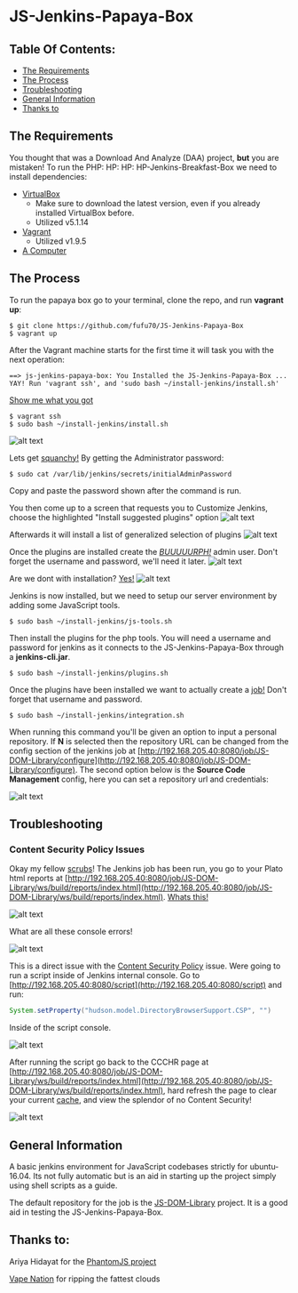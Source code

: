 # JS-Jenkins-Papaya-Box

## Table Of Contents:

* [The Requirements](#the-requirements)
* [The Process](#the-process)
* [Troubleshooting](#troubleshooting)
* [General Information](#general-information)
* [Thanks to](#thanks-to)


## The Requirements

You thought that was a Download And Analyze (DAA) project, **but** you are mistaken! To run the PHP: HP: HP: HP-Jenkins-Breakfast-Box we need to install dependencies:

* [VirtualBox](https://www.virtualbox.org/wiki/Downloads)
  * Make sure to download the latest version, even if you already installed VirtualBox before.
  * Utilized v5.1.14
* [Vagrant](https://www.vagrantup.com/downloads.html)
  * Utilized v1.9.5
* [A Computer](https://giphy.com/gifs/7yDthHaq2haXS/html5)

## The Process

To run the papaya box go to your terminal, clone the repo, and run **vagrant up**:

```shell
$ git clone https://github.com/fufu70/JS-Jenkins-Papaya-Box
$ vagrant up
```

After the Vagrant machine starts for the first time it will task you with the next operation:

```shell
==> js-jenkins-papaya-box: You Installed the JS-Jenkins-Papaya-Box ... YAY! Run 'vagrant ssh', and 'sudo bash ~/install-jenkins/install.sh'
```

[Show me what you got](https://giphy.com/gifs/26DOs997h6fgsCthu/html5)

```shell
$ vagrant ssh
$ sudo bash ~/install-jenkins/install.sh
```

![alt text][unlock-jenkins]

Lets get [squanchy!](https://giphy.com/gifs/9hq4oGpaDkRqg/html5) By getting the Administrator password:

```shell
$ sudo cat /var/lib/jenkins/secrets/initialAdminPassword
```

Copy and paste the password shown after the command is run.

You then come up to a screen that requests you to Customize Jenkins, choose the highlighted "Install suggested plugins" option
![alt text][customize-jenkins]

Afterwards it will install a list of generalized selection of plugins
![alt text][plugins-installing-jenkins]

Once the plugins are installed create the [*BUUUUURPH!*](https://giphy.com/gifs/etNSgwUJ79zZC/html5) admin user. Don't forget the username and password, we'll need it later.
![alt text][admin-user-jenkins]

Are we dont with installation? [Yes!](https://giphy.com/gifs/2LJESqgAzcASc/html5)
![alt text][installed-jenkins]

Jenkins is now installed, but we need to setup our server environment by adding some JavaScript tools.

```shell
$ sudo bash ~/install-jenkins/js-tools.sh
```

Then install the plugins for the php tools. You will need a username and password for jenkins as it connects to the JS-Jenkins-Papaya-Box through a **jenkins-cli.jar**.

```shell
$ sudo bash ~/install-jenkins/plugins.sh
```

Once the plugins have been installed we want to actually create a [job!](http://i.giphy.com/RBDXLadJCxs6A.gif) Don't forget that username and password.

```shell
$ sudo bash ~/install-jenkins/integration.sh
```

When running this command you'll be given an option to input a personal repository. If **N** is selected then the repository URL can be changed from the config section of the jenkins job at [http://192.168.205.40:8080/job/JS-DOM-Library/configure](http://192.168.205.40:8080/job/JS-DOM-Library/configure). The second option below is the **Source Code Management** config, here you can set a repository url and credentials:

![alt text][integrate-repo-jenkins]

## Troubleshooting

### Content Security Policy Issues

Okay my fellow [scrubs](http://i.giphy.com/YjJZKbm2kNN7i.gif)! The Jenkins job has been run, you go to your Plato html reports at [http://192.168.205.40:8080/job/JS-DOM-Library/ws/build/reports/index.html](http://192.168.205.40:8080/job/JS-DOM-Library/ws/build/reports/index.html). [Whats this!](http://i.giphy.com/ToMjGpnXBTw7vnokxhu.gif)

![alt text][blocked-font-plato]

What are all these console errors!

![alt text][blocked-script-console-errors]

This is a direct issue with the [Content Security Policy](https://wiki.jenkins-ci.org/display/JENKINS/Configuring+Content+Security+Policy) issue. Were going to run a script inside of Jenkins internal console. Go to [http://192.168.205.40:8080/script](http://192.168.205.40:8080/script) and run:

```groovy
System.setProperty("hudson.model.DirectoryBrowserSupport.CSP", "")
```

Inside of the script console.

![alt text][script-console-execution]

After running the script go back to the CCCHR page at [http://192.168.205.40:8080/job/JS-DOM-Library/ws/build/reports/index.html](http://192.168.205.40:8080/job/JS-DOM-Library/ws/build/reports/index.html), hard refresh the page to clear your current [cache](http://i.giphy.com/VkYOrBIQv520M.gif), and view the splendor of no Content Security!

![alt text][unblocked-font-plato]

## General Information

A basic jenkins environment for JavaScript codebases strictly for ubuntu-16.04. Its not fully automatic but is an aid in starting up the project simply using shell scripts as a guide.

The default repository for the job is the [JS-DOM-Library](https://github.com/fufu70/JS-DOM-Library) project. It is a good aid in testing the JS-Jenkins-Papaya-Box.

## Thanks to:

Ariya Hidayat for the [PhantomJS project](https://twitter.com/AriyaHidayat)

[Vape Nation](https://giphy.com/gifs/11kucMKnMub8Q/html5) for ripping the fattest clouds

[unlock-jenkins]: https://raw.githubusercontent.com/fufu70/JS-Jenkins-Papaya-Box/master/common/unlock-jenkins.png "Unlock Jenkins"
[customize-jenkins]: https://raw.githubusercontent.com/fufu70/JS-Jenkins-Papaya-Box/master/common/customize-jenkins.png "Customize Jenkins"
[plugins-installing-jenkins]: https://raw.githubusercontent.com/fufu70/JS-Jenkins-Papaya-Box/master/common/plugins-installing-jenkins.png "Plugins Installing"
[admin-user-jenkins]: https://raw.githubusercontent.com/fufu70/JS-Jenkins-Papaya-Box/master/common/admin-user-jenkins.png "Admin User Creation"
[installed-jenkins]: https://raw.githubusercontent.com/fufu70/JS-Jenkins-Papaya-Box/master/common/installed-jenkins.png "Jenkins is installed"
[integrate-repo-jenkins]: https://raw.githubusercontent.com/fufu70/JS-Jenkins-Papaya-Box/master/common/integrate-repo-jenkins.png "Integrate repository inside of Jenkins job"

[blocked-font-plato]: https://raw.githubusercontent.com/fufu70/JS-Jenkins-Papaya-Box/master/common/blocked-font-plato.png "Blocked Font at Plato HTML page"
[blocked-script-console-errors]: https://raw.githubusercontent.com/fufu70/JS-Jenkins-Papaya-Box/master/common/blocked-script-console-errors.png "Blocked Script Console Errors"
[script-console-execution]: https://raw.githubusercontent.com/fufu70/JS-Jenkins-Papaya-Box/master/common/script-console-execution.png "Fix blocked script execution."
[unblocked-font-plato]: https://raw.githubusercontent.com/fufu70/JS-Jenkins-Papaya-Box/master/common/unblocked-font-plato.png "Fixed blocked font."
